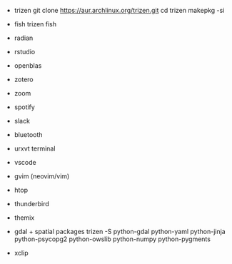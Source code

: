 - trizen
	git clone https://aur.archlinux.org/trizen.git
	cd trizen
	makepkg -si
- fish
	trizen fish
- radian
- rstudio
- openblas
- zotero
- zoom
- spotify
- slack
- bluetooth
- urxvt terminal
- vscode

- gvim (neovim/vim)
- htop
- thunderbird
- themix
- gdal + spatial packages
	trizen -S python-gdal python-yaml python-jinja python-psycopg2 python-owslib python-numpy python-pygments

- xclip
